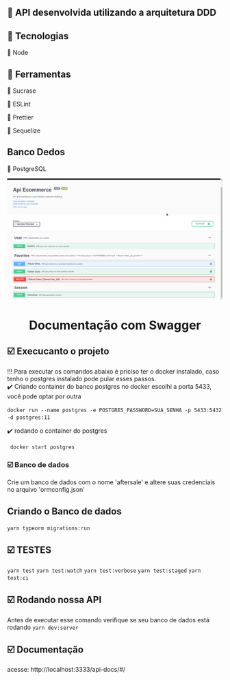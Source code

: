 ## :wrench: API desenvolvida utilizando a arquitetura DDD

## :wrench: Tecnologias
:red_circle: Node

## :wrench: Ferramentas
:large_orange_diamond: Sucrase

:large_orange_diamond: ESLint

:large_orange_diamond: Prettier

:large_orange_diamond: Sequelize


## Banco Dedos
:paperclip: PostgreSQL



<div align="center" , dis>
<img width="900px" src="./img/doc.png">
    <h1 align="center">
        Documentação com Swagger
    </h1>
</div>


## :ballot_box_with_check: Execucanto o projeto
!!! Para executar os comandos abaixo é priciso ter o docker instalado, caso tenho o postgres instalado pode pular esses passos.
</br>
:heavy_check_mark: Criando container do banco postgres no docker
 escolhi a porta 5433, você pode optar por outra
<br>

``` docker run --name postgres -e POSTGRES_PASSWORD=SUA_SENHA -p 5433:5432 -d postgres:11 ```

:heavy_check_mark: rodando o container do postgres
<br>

```  docker start postgres ```


### :ballot_box_with_check: Banco de dados
<p> Crie um banco de dados com o nome 'aftersale' e altere suas credenciais no arquivo 'ormconfig.json' </p>

## Criando o Banco de dados
``` yarn typeorm migrations:run ```

## :ballot_box_with_check: TESTES
``` yarn test ```
``` yarn test:watch ```
``` yarn test:verbose ```
``` yarn test:staged ```
``` yarn test:ci ```

## :ballot_box_with_check: Rodando nossa API
Antes de executar esse comando verifique se seu banco de dados está rodando
``` yarn dev:server ``` 

## :ballot_box_with_check: Documentação 
 acesse: http://localhost:3333/api-docs/#/ 